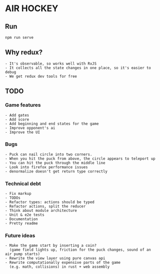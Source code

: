 # AIR HOCKEY

## Run

    npm run serve

## Why redux?

    - It's observable, so works well with RxJS
    - It collects all the state changes in one place, so it's easier to debug
    - We get redux dev tools for free

## TODO

### Game features

    - Add gates
    - Add score
    - Add beginning and end states for the game
    - Improve opponent's ai
    - Improve the UI

### Bugs

    - Puck can nail circle into two corners.
    - When you hit the puck from above, the circle appears to teleport up
    - You can hit the puck through the middle line
    - Look into firefox performance issues
    - denormalize doesn't get return type correctly

### Technical debt

    - Fix markup
    - TODOs
    - Refactor types: actions should be typed
    - Refactor actions, split the reducer
    - Think about module architecture
    - Unit & e2e tests
    - Documentation
    - Pretty readme

### Future ideas

    - Make the game start by inserting a coin?
      (game field lights up, friction for the puck changes, sound of an air pump starts)
    - Rewrite the view layer using pure canvas api
    - Rewrite computationally expensive parts of the game
      (e.g. math, collisions) in rust + web assembly
